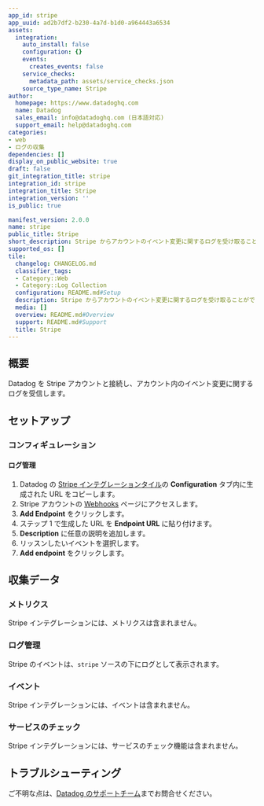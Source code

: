 ```yaml
---
app_id: stripe
app_uuid: ad2b7df2-b230-4a7d-b1d0-a964443a6534
assets:
  integration:
    auto_install: false
    configuration: {}
    events:
      creates_events: false
    service_checks:
      metadata_path: assets/service_checks.json
    source_type_name: Stripe
author:
  homepage: https://www.datadoghq.com
  name: Datadog
  sales_email: info@datadoghq.com (日本語対応)
  support_email: help@datadoghq.com
categories:
- web
- ログの収集
dependencies: []
display_on_public_website: true
draft: false
git_integration_title: stripe
integration_id: stripe
integration_title: Stripe
integration_version: ''
is_public: true

manifest_version: 2.0.0
name: stripe
public_title: Stripe
short_description: Stripe からアカウントのイベント変更に関するログを受け取ることができます。
supported_os: []
tile:
  changelog: CHANGELOG.md
  classifier_tags:
  - Category::Web
  - Category::Log Collection
  configuration: README.md#Setup
  description: Stripe からアカウントのイベント変更に関するログを受け取ることができます。
  media: []
  overview: README.md#Overview
  support: README.md#Support
  title: Stripe
---
```


## 概要

Datadog を Stripe アカウントと接続し、アカウント内のイベント変更に関するログを受信します。

## セットアップ

### コンフィギュレーション

#### ログ管理

1. Datadog の [Stripe インテグレーションタイル][1]の **Configuration** タブ内に生成された URL をコピーします。
2. Stripe アカウントの [Webhooks][2] ページにアクセスします。
3. **Add Endpoint** をクリックします。
4. ステップ 1 で生成した URL を **Endpoint URL** に貼り付けます。
5. **Description** に任意の説明を追加します。
6. リッスンしたいイベントを選択します。
7. **Add endpoint** をクリックします。


## 収集データ

### メトリクス

Stripe インテグレーションには、メトリクスは含まれません。

### ログ管理

Stripe のイベントは、`stripe` ソースの下にログとして表示されます。

### イベント

Stripe インテグレーションには、イベントは含まれません。

### サービスのチェック

Stripe インテグレーションには、サービスのチェック機能は含まれません。

## トラブルシューティング

ご不明な点は、[Datadog のサポートチーム][3]までお問合せください。

[1]: https://app.datadoghq.com/integrations/stripe
[2]: https://dashboard.stripe.com/webhooks
[3]: https://docs.datadoghq.com/ja/help
